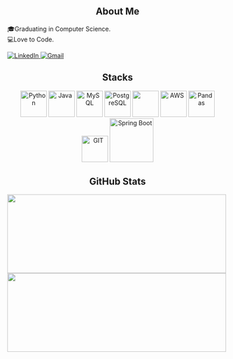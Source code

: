 <h2 align="center">About Me</h2>

🎓Graduating in Computer Science.  
💻Love to Code.     


<p align='left'>
  <a href="https://www.linkedin.com/in/pietro-caffettani-a3a12024a/">
    <img src="https://img.shields.io/badge/-LinkedIn-000000?style=for-the-badge&logo=linkedin&logoColor=green" alt="LinkedIn">
  </a>
  <a href="mailto: p.caffettani@gmail.com">
    <img src="https://img.shields.io/badge/-Gmail-000000?style=for-the-badge&logo=gmail&logoColor=blue" alt="Gmail">
  </a>
</p>


<h2 align="center">Stacks</h2>

<div align="center">
  <img alt="Python" src="https://cdn.jsdelivr.net/gh/devicons/devicon/icons/python/python-original.svg" width="60em"></img>
  <img alt="Java" src="https://cdn.jsdelivr.net/gh/devicons/devicon@latest/icons/java/java-original.svg" width="60em"></img> 
  <img alt="MySQL" src="https://cdn.jsdelivr.net/gh/devicons/devicon/icons/mysql/mysql-original.svg" width="60em"></img>
  <img alt="PostgreSQL" src="https://cdn.jsdelivr.net/gh/devicons/devicon@latest/icons/postgresql/postgresql-plain-wordmark.svg" width="60em" /></img>
  <img src="https://cdn.jsdelivr.net/gh/devicons/devicon@latest/icons/linux/linux-original.svg"  width="60em"/>
  <img alt="AWS" src="https://cdn.jsdelivr.net/gh/devicons/devicon@latest/icons/amazonwebservices/amazonwebservices-original-wordmark.svg" width="60em"></img> 
  <img alt="Pandas" src="https://cdn.jsdelivr.net/gh/devicons/devicon/icons/pandas/pandas-original.svg" width="60em"></img>
  <img alt="GIT" src="https://cdn.jsdelivr.net/gh/devicons/devicon@latest/icons/git/git-original.svg" width="60em" ></img>
  <img alt="Spring Boot" src="https://user-images.githubusercontent.com/33158051/103466606-760a4000-4d14-11eb-9941-2f3d00371471.png" width="100em" /></img>
  
</div>


<h2 align="center">GitHub Stats</h2>
<div>
<a href="https://github.com/pietroCAFFETTANI">
<img loading="lazy" height="180em"  width="500em" src="https://github-readme-stats.vercel.app/api/top-langs/?username=pietroCAFFETTANI&layout=compact&langs_count=7&theme=dracula"/>  
<img loading="lazy" height="180em" width="500em" src="https://github-readme-stats.vercel.app/api?username=pietroCAFFETTANI&show_icons=true&theme=dracula&include_all_commits=true&count_private=true"/>
</div>
